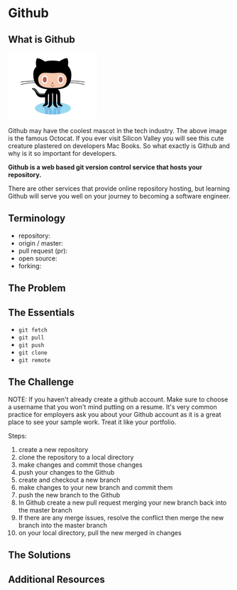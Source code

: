# Github
## What is Github
<img src="assets/octocat.gif" style="max-width: 200px;"/>

Github may have the coolest mascot in the tech industry. The above image is the famous Octocat. If you ever visit Silicon Valley you will see this cute creature plastered on developers Mac Books. So what exactly is Github and why is it so important for developers.

<strong>Github is a web based git version control service that hosts your repository.</strong>

There are other services that provide online repository hosting, but learning Github will serve you well on your journey to becoming a software engineer.

## Terminology

- repository: 
- origin / master:
- pull request (pr):
- open source:
- forking:

## The Problem



## The Essentials

- `git fetch`
- `git pull`
- `git push`
- `git clone`
- `git remote`

## The Challenge
NOTE: If you haven't already create a github account. Make sure to choose a username that you won't mind putting on a resume. It's very common practice for employers ask you about your Github account as it is a great place to see your sample work. Treat it like your portfolio.

Steps:
1. create a new repository
2. clone the repository to a local directory
3. make changes and commit those changes
4. push your changes to the Github
5. create and checkout a new branch
6. make changes to your new branch and commit them
7. push the new branch to the Github
8. In Github create a new pull request merging your new branch back into the master branch
9. If there are any merge issues, resolve the conflict then merge the new branch into the master branch
10. on your local directory, pull the new merged in changes

## The Solutions
## Additional Resources
